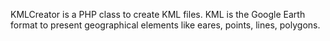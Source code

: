 KMLCreator is a PHP class to create KML files. KML is the Google Earth format to present geographical elements like eares, points, lines, polygons.
